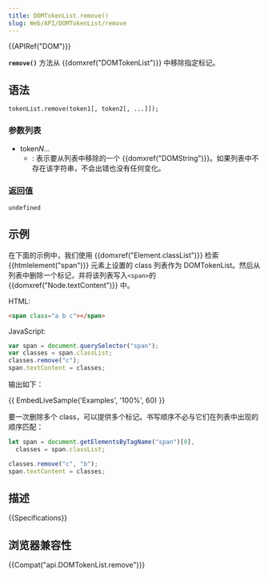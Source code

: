 ```yaml
---
title: DOMTokenList.remove()
slug: Web/API/DOMTokenList/remove
---
```

{{APIRef("DOM")}}

**`remove()`** 方法从 {{domxref("DOMTokenList")}} 中移除指定标记。

## 语法

```plain
tokenList.remove(token1[, token2[, ...]]);
```

### 参数列表

- token*N*...
  - : 表示要从列表中移除的一个 {{domxref("DOMString")}}。如果列表中不存在该字符串，不会出错也没有任何变化。

### 返回值

`undefined`

## 示例

在下面的示例中，我们使用 {{domxref("Element.classList")}} 检索 {{htmlelement("span")}} 元素上设置的 class 列表作为 DOMTokenList。然后从列表中删除一个标记，并将该列表写入`<span>`的 {{domxref("Node.textContent")}} 中。

HTML:

```html
<span class="a b c"></span>
```

JavaScript:

```js
var span = document.querySelector("span");
var classes = span.classList;
classes.remove("c");
span.textContent = classes;
```

输出如下：

{{ EmbedLiveSample('Examples', '100%', 60) }}

要一次删除多个 class，可以提供多个标记。书写顺序不必与它们在列表中出现的顺序匹配：

```js
let span = document.getElementsByTagName("span")[0],
  classes = span.classList;

classes.remove("c", "b");
span.textContent = classes;
```

## 描述

{{Specifications}}

## 浏览器兼容性

{{Compat("api.DOMTokenList.remove")}}
